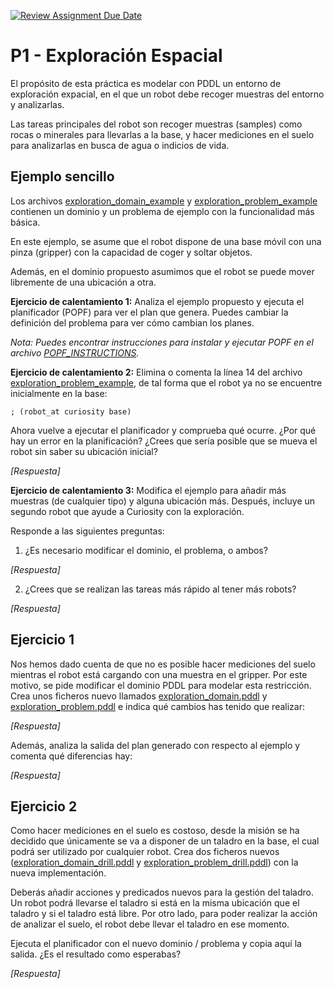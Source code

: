 [![Review Assignment Due Date](https://classroom.github.com/assets/deadline-readme-button-22041afd0340ce965d47ae6ef1cefeee28c7c493a6346c4f15d667ab976d596c.svg)](https://classroom.github.com/a/9J2PKxcC)
# P1 - Exploración Espacial

El propósito de esta práctica es modelar con PDDL un entorno de exploración expacial, en el que un robot debe recoger muestras del entorno y analizarlas.

Las tareas principales del robot son recoger muestras (samples) como rocas o minerales para llevarlas a la base, y hacer mediciones en el suelo para analizarlas en busca de agua o indicios de vida.

## Ejemplo sencillo
Los archivos [exploration_domain_example](pddl/exploration_domain_example.pddl) y [exploration_problem_example](pddl/exploration_problem_example.pddl) contienen un dominio y un problema de ejemplo con la funcionalidad más básica.

En este ejemplo, se asume que el robot dispone de una base móvil con una pinza (gripper) con la capacidad de coger y soltar objetos.

Además, en el dominio propuesto asumimos que el robot se puede mover libremente de una ubicación a otra.


**Ejercicio de calentamiento 1:** Analiza el ejemplo propuesto y ejecuta el planificador (POPF) para ver el plan que genera. Puedes cambiar la definición del problema para ver cómo cambian los planes.

*Nota: Puedes encontrar instrucciones para instalar y ejecutar POPF en el archivo [POPF_INSTRUCTIONS](POPF_INSTRUCTIONS.md).*

**Ejercicio de calentamiento 2:** Elimina o comenta la línea 14 del archivo [exploration_problem_example](pddl/exploration_problem_example.pddl#L14), de tal forma que el robot ya no se encuentre inicialmente en la base:

```pddl
; (robot_at curiosity base)
```

Ahora vuelve a ejecutar el planificador y comprueba qué ocurre. ¿Por qué hay un error en la planificación? ¿Crees que sería posible que se mueva el robot sin saber su ubicación inicial?

*[Respuesta]*

**Ejercicio de calentamiento 3:** Modifica el ejemplo para añadir más muestras (de cualquier tipo) y alguna ubicación más. Después, incluye un segundo robot que ayude a Curiosity con la exploración.

Responde a las siguientes preguntas:

1. ¿Es necesario modificar el dominio, el problema, o ambos?

*[Respuesta]*

2. ¿Crees que se realizan las tareas más rápido al tener más robots?

*[Respuesta]*

## Ejercicio 1
Nos hemos dado cuenta de que no es posible hacer mediciones del suelo mientras el robot está cargando con una muestra en el gripper. Por este motivo, se pide modificar el dominio PDDL para modelar esta restricción. Crea unos ficheros nuevo llamados [exploration_domain.pddl](pddl/exploration_domain.pddl) y [exploration_problem.pddl](pddl/exploration_problem.pddl) e indica qué cambios has tenido que realizar:

*[Respuesta]*


Además, analiza la salida del plan generado con respecto al ejemplo y comenta qué diferencias hay:

*[Respuesta]*


## Ejercicio 2
Como hacer mediciones en el suelo es costoso, desde la misión se ha decidido que únicamente se va a disponer de un taladro en la base, el cual podrá ser utilizado por cualquier robot. Crea dos ficheros nuevos ([exploration_domain_drill.pddl](pddl/exploration_domain_drill.pddl) y [exploration_problem_drill.pddl](pddl/exploration_problem_drill.pddl)) con la nueva implementación.

Deberás añadir acciones y predicados nuevos para la gestión del taladro. Un robot podrá llevarse el taladro si está en la misma ubicación que el taladro y si el taladro está libre. Por otro lado, para poder realizar la acción de analizar el suelo, el robot debe llevar el taladro en ese momento.

Ejecuta el planificador con el nuevo dominio / problema y copia aquí la salida. ¿Es el resultado como esperabas?

*[Respuesta]*
